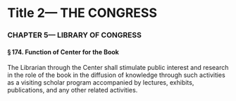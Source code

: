 
# Title 2— THE CONGRESS
### CHAPTER 5— LIBRARY OF CONGRESS
#### § 174. Function of Center for the Book

The Librarian through the Center shall stimulate public interest and research in the role of the book in the diffusion of knowledge through such activities as a visiting scholar program accompanied by lectures, exhibits, publications, and any other related activities.
